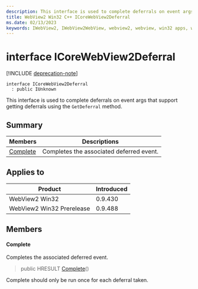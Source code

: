 ```yaml
---
description: This interface is used to complete deferrals on event args that support getting deferrals using the `GetDeferral` method.
title: WebView2 Win32 C++ ICoreWebView2Deferral
ms.date: 02/13/2023
keywords: IWebView2, IWebView2WebView, webview2, webview, win32 apps, win32, edge, ICoreWebView2, ICoreWebView2Controller, browser control, edge html, ICoreWebView2Deferral
---
```


# interface ICoreWebView2Deferral

[!INCLUDE [deprecation-note](../includes/deprecation-note.md)]

```
interface ICoreWebView2Deferral
  : public IUnknown
```

This interface is used to complete deferrals on event args that support getting deferrals using the `GetDeferral` method.

## Summary

 Members                        | Descriptions
--------------------------------|---------------------------------------------
[Complete](#complete) | Completes the associated deferred event.

## Applies to

Product                         | Introduced
--------------------------------|---------------------------------------------
WebView2 Win32            |    0.9.430
WebView2 Win32 Prerelease |    0.9.488

## Members

#### Complete

Completes the associated deferred event.

> public HRESULT [Complete](#complete)()

Complete should only be run once for each deferral taken.

